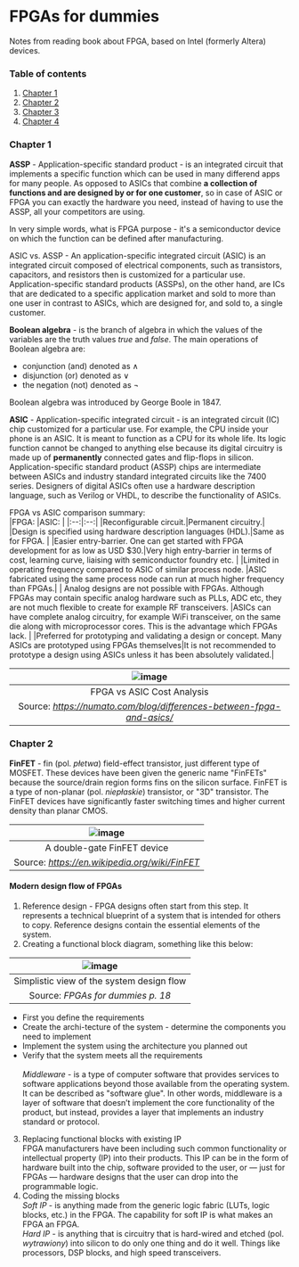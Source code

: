 # FPGAs for dummies
Notes from reading book about FPGA, based on Intel (formerly Altera) devices.

### Table of contents <a name="tof"></a>
1. [Chapter 1](#1)
2. [Chapter 2](#2)
3. [Chapter 3](#3)
4. [Chapter 4](#4)

### Chapter 1 <a name="1"></a>
**ASSP** - Application-specific standard product - is an integrated circuit
that implements a specific function which can be used in many differend apps for
many people. As opposed to ASICs that combine **a collection of functions and
are designed by or for one customer**, so in case of ASIC or FPGA you can
exactly the hardware you need, instead of having to use the ASSP, all your
competitors are using.

In very simple words, what is FPGA purpose - it's a semiconductor device on
which the function can be defined after manufacturing.

ASIC vs. ASSP - An application-specific integrated circuit (ASIC) is an
integrated circuit composed of electrical components, such as transistors,
capacitors, and resistors then is customized for a particular use.
Application-specific standard products (ASSPs), on the other hand, are ICs that
are dedicated to a specific application market and sold to more than one user
in contrast to ASICs, which are designed for, and sold to, a single customer.

**Boolean algebra** - is the branch of algebra in which the values of the
variables are the truth values *true* and *false*. The main operations of
Boolean algebra are:
- conjunction (and) denoted as ∧
- disjunction (or) denoted as ∨
- the negation (not) denoted as ¬

Boolean algebra was introduced by George Boole in 1847.

**ASIC** - Application-specific integrated circuit - is an integrated circuit (IC)
chip customized for a particular use. For example, the CPU inside your phone is
an ASIC. It is meant to function as a CPU for its whole life. Its logic function
cannot be changed to anything else because its digital circuitry is made up of 
**permanently** connected gates and flip-flops in silicon. Application-specific 
standard product (ASSP) chips are intermediate between ASICs and industry 
standard integrated circuits like the 7400 series. Designers of digital ASICs 
often use a hardware description language, such as Verilog or VHDL, to describe 
the functionality of ASICs.

FPGA vs ASIC comparison summary: <br/>
|FPGA: |ASIC: |
|:--:|:--:|
|Reconfigurable circuit.|Permanent circuitry.|
|Design is specified using hardware description languages (HDL).|Same as for FPGA. |
|Easier entry-barrier. One can get started with FPGA development for as low as USD $30.|Very high entry-barrier in terms of cost, learning curve, liaising with semiconductor foundry etc. |
|Limited in operating frequency compared to ASIC of similar process node. |ASIC fabricated using the same process node can run at much higher frequency than FPGAs.|
|	Analog designs are not possible with FPGAs. Although FPGAs may contain specific analog hardware such as PLLs, ADC etc, they are not much flexible to create for example RF transceivers. |ASICs can have complete analog circuitry, for example WiFi transceiver, on the same die along with microprocessor cores. This is the advantage which FPGAs lack. |
|Preferred for prototyping and validating a design or concept. Many ASICs are prototyped using FPGAs themselves|It is not recommended to prototype a design using ASICs unless it has been absolutely validated.|

|![image](https://user-images.githubusercontent.com/43972902/137637407-2c2c7aea-36c7-483a-aabe-2b6b99770503.png)|
|:--:|
|FPGA vs ASIC Cost Analysis|
|Source: *https://numato.com/blog/differences-between-fpga-and-asics/*|

### Chapter 2 <a name="2"></a>
**FinFET** - fin (pol. *płetwa*) field-effect transistor, just different type of
MOSFET. These devices have been given the generic name "FinFETs" because the
source/drain region forms fins on the silicon surface. FinFET is a type of 
non-planar (pol. *niepłaskie*) transistor, or "3D" transistor. The FinFET 
devices have significantly faster switching times and higher current density 
than planar CMOS.

|![image](https://user-images.githubusercontent.com/43972902/137792590-76412dc9-6dfd-4472-a137-d6551f08cae1.png)|
|:--:|
| A double-gate FinFET device |
|Source: *https://en.wikipedia.org/wiki/FinFET* |

#### Modern design flow of FPGAs <br/>
1. Reference design - FPGA designs often start from this step. It represents a 
technical blueprint of a system that is intended for others to copy. Reference 
designs contain the essential elements of the system. 
2. Creating a functional block diagram, something like this below: <br/>

| ![image](https://user-images.githubusercontent.com/43972902/137794149-cb284567-5a76-4169-81f3-941d9e409c57.png) |
|:--:|
|Simplistic view of the system design flow|
| Source: *FPGAs for dummies p. 18* |

- First you define the requirements
- Create the archi-tecture of the system - determine the components you need to
implement
- Implement the system using the architecture you planned out
- Verify that the system meets all the requirements <br/> <br/>
*Middleware* - is a type of computer software that provides services to
software applications beyond those available from the operating system. It can 
be described as "software glue". In other words, middleware is a layer of 
software that doesn’t implement the core functionality of the product, but
instead, provides a layer that implements an industry standard or protocol. 

3. Replacing functional blocks with existing IP <br/>
FPGA manufacturers have been including such common functionality or intellectual 
property (IP) into their products. This IP can be in the form of hardware built
into the chip, software provided to the user, or — just for FPGAs — hardware
designs that the user can drop into the programmable logic.
4. Coding the missing blocks <br/>
*Soft IP* - is anything made from the generic logic fabric (LUTs, logic blocks,
etc.) in the FPGA. The capability for soft IP is what makes an FPGA an FPGA. <br/>
*Hard IP* - is anything that is circuitry that is hard-wired and etched (pol. 
*wytrawiony*) into silicon to do only one thing and do it well. Things like 
processors, DSP blocks, and high speed transceivers.

